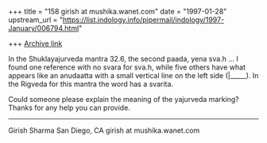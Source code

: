 +++
title = "158 girish at mushika.wanet.com"
date = "1997-01-28"
upstream_url = "https://list.indology.info/pipermail/indology/1997-January/006794.html"

+++
[Archive link](https://list.indology.info/pipermail/indology/1997-January/006794.html)

In the Shuklayajurveda mantra 32.6, the second paada, yena sva.h ...
I found one reference with no svara for sva.h, while five others
have what appears like an anudaatta with a small vertical line on
the left side (|_____).  In the Rigveda for this mantra the word
has a svarita.

Could someone please explain the meaning of the yajurveda marking?
Thanks for any help you can provide.

-----------------------------------------------------------

Girish Sharma
San Diego, CA
girish at mushika.wanet.com





